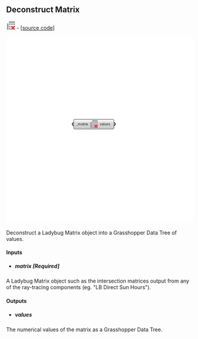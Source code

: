 ## Deconstruct Matrix
![](../../images/icons/Deconstruct_Matrix.png) - [[source code]](https://github.com/ladybug-tools/ladybug-grasshopper/blob/master/ladybug_grasshopper/src//LB%20Deconstruct%20Matrix.py)

![](../../images/components/Deconstruct_Matrix.png)

Deconstruct a Ladybug Matrix object into a Grasshopper Data Tree of values.
 



#### Inputs
* ##### matrix [Required]
A Ladybug Matrix object such as the intersection matrices output from any of the ray-tracing components (eg. "LB Direct Sun Hours"). 

#### Outputs
* ##### values
The numerical values of the matrix as a Grasshopper Data Tree. 